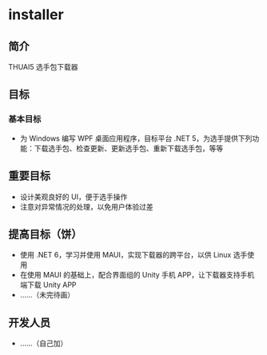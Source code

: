 # installer

## 简介

THUAI5 选手包下载器  

## 目标

### 基本目标

+ 为 Windows 编写 WPF 桌面应用程序，目标平台 .NET 5，为选手提供下列功能：下载选手包、检查更新、更新选手包、重新下载选手包，等等  

## 重要目标

+ 设计美观良好的 UI，便于选手操作  
+ 注意对异常情况的处理，以免用户体验过差  

## 提高目标（饼）

+ 使用 .NET 6，学习并使用 MAUI，实现下载器的跨平台，以供 Linux 选手使用  
+ 在使用 MAUI 的基础上，配合界面组的 Unity 手机 APP，让下载器支持手机端下载 Unity APP  
+ ……（未完待画）

## 开发人员

+ ……（自己加）  

